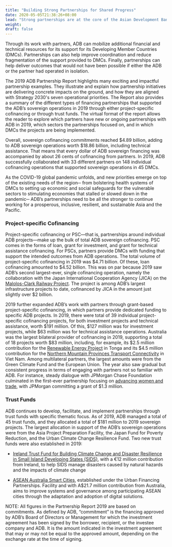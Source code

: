 ```yaml
---
title: "Building Strong Partnerships for Shared Progress"
date: 2020-05-05T21:38:26+08:00
lead: "Strong partnerships are at the core of the Asian Development Bank's (ADB) [Strategy 2030](https://www.adb.org/documents/strategy-2030-prosperous-inclusive-resilient-sustainable-asia-pacific) to achieve a prosperous, inclusive, resilient, and sustainable Asia and the Pacific."
weight: 
draft: false
---
```


Through its work with partners, ADB can mobilize additional financial and technical resources for its support for its Developing Member Countries (DMCs). Partnerships can also help improve coordination and reduce fragmentation of the support provided to DMCs. Finally, partnerships can help deliver outcomes that would not have been possible if either the ADB or the partner had operated in isolation. 

The 2019 ADB Partnership Report highlights many exciting and impactful partnership examples. They illustrate and explain how partnership initiatives are delivering concrete impacts on the ground, and how they are aligned with Strategy 2030's seven operational priorities. The Report also provides a summary of the different types of financing partnerships that supported the ADB’s sovereign operations in 2019 through either project-specific cofinancing or through trust funds. The virtual format of the report allows the reader to explore which partners have new or ongoing partnerships with ADB in 2019, which sectors the partnerships focused on, and in which DMCs the projects are being implemented. 

Overall, sovereign cofinancing commitments reached $4.89 billion, adding to ADB sovereign operations worth $18.86 billion, including technical assistance.  That means that every dollar of ADB sovereign financing was accompanied by about 26 cents of cofinancing from partners. In 2019, ADB successfully collaborated with 33 different partners on 148 individual cofinancing operations that supported sovereign operations in 45 DMCs.

As the COVID-19 global pandemic unfolds, and new priorities emerge on top of the existing needs of the region─ from bolstering  health systems of DMCs to setting up economic and social safeguards for the vulnerable sectors to stimulating economies that stalled or slowed down in the pandemic─ ADB’s partnerships need to be all the stronger to continue working for a prosperous, inclusive, resilient, and sustainable Asia and the Pacific.

### Project-specific Cofinancing

Project-specific cofinancing or PSC—that is, partnerships around individual ADB projects—make up the bulk of total ADB sovereign cofinancing. PSC comes in the forms of loan, grant for investment, and grant for technical assistance cofinancing. For PSCs,  partners provide DMCs with funding that support the intended outcomes from ADB operations. The total volume of project-specific cofinancing in 2019 was $4.71 billion. Of these, loan cofinancing amounted to $4.52 billion. This was on par because 2019 saw ADB’s second largest-ever, single cofinancing operation, namely the collaboration with the Japan International Cooperation Agency (JICA) on the [Malolos-Clark Railway Project](https://www.adb.org/projects/52083-001/main#project-pds). The project is among ADB’s largest infrastructure projects to date, cofinanced by JICA in the amount just slightly over $2 billion.  

2019 further expanded ADB’s work with partners through grant-based project-specific cofinancing, in which partners provide dedicated funding to specific ADB projects. In 2019, there were total of 39 individual project-specific cofinancing projects, for both investment projects and technical assistance, worth $191 million. Of this, $127 million was for investment projects, while $63 million was for technical assistance operations. Australia was the largest bilateral provider of cofinancing in 2019, supporting a total of 18 projects worth $83 million, including, for example, its $2.5 million contribution for the [Renewable Energy Project](https://www.adb.org/projects/49450-012/main#project-pds) in Tonga and its $4.5 million contribution for the [Northern Mountain Provinces Transport Connectivity](https://www.adb.org/projects/50098-002/main#project-pds) in Viet Nam. Among multilateral partners, the largest amounts were from the Green Climate Fund and the European Union. The year also saw gradual but consistent progress in terms of engaging with partners not so familiar with ADB. For instance, steady dialogue with JPMorgan Chase Foundation culminated in the first-ever partnership focusing on [advancing women and trade](https://www.adb.org/projects/52214-001/main#project-pds), with JPMorgan committing a grant of $1.3 million.  

### Trust Funds

ADB continues to develop, facilitate, and implement partnerships through trust funds with specific thematic focus. As of 2019, ADB managed a total of 45 trust funds, and they allocated a total of $181 million to 2019 sovereign projects. The largest allocation in support of the ADB’s sovereign operations were from the Asia Project Preparation Facility, the Japan Fund for Poverty Reduction, and the Urban Climate Change Resilience Fund. Two new trust funds were also established in 2019:

* [Ireland Trust Fund for Building Climate Change and Disaster Resilience in Small Island Developing States (SIDS)](https://www.adb.org/site/funds/funds/ireland-trust-fund-climate-change-disaster-resilience-sids), with a €12 million contribution from Ireland, to help SIDS manage disasters caused by natural hazards and the impacts of climate change

* [ASEAN Australia Smart Cities](https://www.adb.org/site/funds/funds/asean-australia-smart-cities-fund), established under the Urban Financing Partnerships. Facility and with A$21.7 million contribution from Australia, aims to improve systems and governance among participating ASEAN cities through the adaptation and adoption of digital solutions. 

NOTE: All figures in the Partnership Report 2019 are based on commitments. As defined by ADB, “commitment” is the financing approved by ADB’s Board of Directors or Management for which the investment agreement has been signed by the borrower, recipient, or the investee company and ADB. It is the amount indicated in the investment agreement that may or may not be equal to the approved amount, depending on the exchange rate at the time of signing.